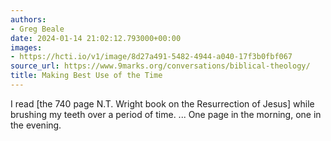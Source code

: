 ```yaml
---
authors:
- Greg Beale
date: 2024-01-14 21:02:12.793000+00:00
images:
- https://hcti.io/v1/image/8d27a491-5482-4944-a040-17f3b0fbf067
source_url: https://www.9marks.org/conversations/biblical-theology/
title: Making Best Use of the Time
---
```


I read [the 740 page N.T. Wright book on the Resurrection of Jesus] while brushing
my teeth over a period of time. ... One page in the morning, one in the evening.